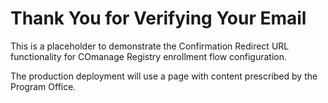 # Thank You for Verifying Your Email

This is a placeholder to demonstrate the Confirmation
Redirect URL functionality for COmanage Registry enrollment
flow configuration.

The production deployment will use a page with content
prescribed by the Program Office.
